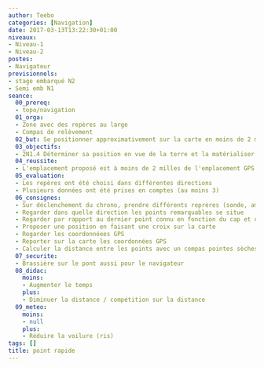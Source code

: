 ```yaml
---
author: Teebo
categories: [Navigation]
date: 2017-03-13T13:22:30+01:00
niveaux:
- Niveau-1
- Niveau-2
postes:
- Navigateur
previsionnels:
- stage embarqué N2
- Semi emb N1
seance:
  00_prereq:
  - topo/navigation
  01_orga:
  - Zone avec des repères au large
  - Compas de relèvement
  02_but: Se positionner approximativement sur la carte en moins de 2 minutes
  03_objectifs:
  - 2N1.4 Déterminer sa position en vue de la terre et la matérialiser sur une carte
  04_reussite:
  - L'emplacement proposé est à moins de 2 milles de l'emplacement GPS / point moniteur
  05_evaluation:
  - Les repères ont été choisi dans différentes directions
  - Plusieurs données ont été prises en comptes (au moins 3)
  06_consignes:
  - Sur déclenchement du chrono, prendre différents reprères (sonde, amers)
  - Regarder dans quelle direction les points remarquables se situe
  - Regarder par rapport au dernier point connu en fonction du cap et de la vitesse
  - Proposer une position en faisant une croix sur la carte
  - Regarder les coordonnéees GPS
  - Reporter sur la carte les coordonnées GPS
  - Calculer la distance entre les points avec un compas pointes sèches
  07_securite:
  - Brassière sur le pont aussi pour le navigateur
  08_didac:
    moins:
    - Augmenter le temps
    plus:
    - Diminuer la distance / compétition sur la distance
  09_meteo:
    moins:
    - null
    plus:
    - Réduire la voilure (ris)
tags: []
title: point rapide
---
```

